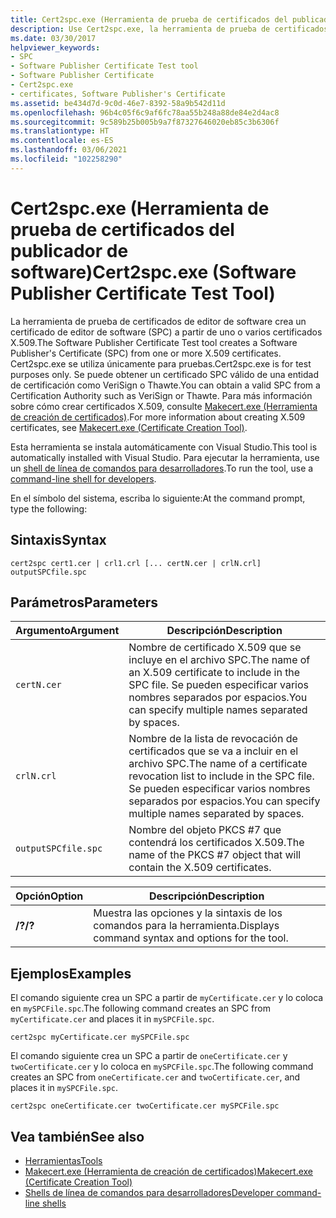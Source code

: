 ```yaml
---
title: Cert2spc.exe (Herramienta de prueba de certificados del publicador de software)
description: Use Cert2spc.exe, la herramienta de prueba de certificados del publicador de software. Esta herramienta crea un certificado de publicador de software (SPC) a partir de uno o varios certificados X.509.
ms.date: 03/30/2017
helpviewer_keywords:
- SPC
- Software Publisher Certificate Test tool
- Software Publisher Certificate
- Cert2spc.exe
- certificates, Software Publisher's Certificate
ms.assetid: be434d7d-9c0d-46e7-8392-58a9b542d11d
ms.openlocfilehash: 96b4c05f6c9af6fc78aa55b248a88de84e2d4ac8
ms.sourcegitcommit: 9c589b25b005b9a7f87327646020eb85c3b6306f
ms.translationtype: HT
ms.contentlocale: es-ES
ms.lasthandoff: 03/06/2021
ms.locfileid: "102258290"
---
```

# <a name="cert2spcexe-software-publisher-certificate-test-tool"></a><span data-ttu-id="408a4-104">Cert2spc.exe (Herramienta de prueba de certificados del publicador de software)</span><span class="sxs-lookup"><span data-stu-id="408a4-104">Cert2spc.exe (Software Publisher Certificate Test Tool)</span></span>

<span data-ttu-id="408a4-105">La herramienta de prueba de certificados de editor de software crea un certificado de editor de software (SPC) a partir de uno o varios certificados X.509.</span><span class="sxs-lookup"><span data-stu-id="408a4-105">The Software Publisher Certificate Test tool creates a Software Publisher's Certificate (SPC) from one or more X.509 certificates.</span></span> <span data-ttu-id="408a4-106">Cert2spc.exe se utiliza únicamente para pruebas.</span><span class="sxs-lookup"><span data-stu-id="408a4-106">Cert2spc.exe is for test purposes only.</span></span> <span data-ttu-id="408a4-107">Se puede obtener un certificado SPC válido de una entidad de certificación como VeriSign o Thawte.</span><span class="sxs-lookup"><span data-stu-id="408a4-107">You can obtain a valid SPC from a Certification Authority such as VeriSign or Thawte.</span></span> <span data-ttu-id="408a4-108">Para más información sobre cómo crear certificados X.509, consulte [Makecert.exe (Herramienta de creación de certificados)](/windows/desktop/SecCrypto/makecert).</span><span class="sxs-lookup"><span data-stu-id="408a4-108">For more information about creating X.509 certificates, see [Makecert.exe (Certificate Creation Tool)](/windows/desktop/SecCrypto/makecert).</span></span>  
  
 <span data-ttu-id="408a4-109">Esta herramienta se instala automáticamente con Visual Studio.</span><span class="sxs-lookup"><span data-stu-id="408a4-109">This tool is automatically installed with Visual Studio.</span></span> <span data-ttu-id="408a4-110">Para ejecutar la herramienta, use un [shell de línea de comandos para desarrolladores](/visualstudio/ide/reference/command-prompt-powershell).</span><span class="sxs-lookup"><span data-stu-id="408a4-110">To run the tool, use a [command-line shell for developers](/visualstudio/ide/reference/command-prompt-powershell).</span></span>  
  
 <span data-ttu-id="408a4-111">En el símbolo del sistema, escriba lo siguiente:</span><span class="sxs-lookup"><span data-stu-id="408a4-111">At the command prompt, type the following:</span></span>  
  
## <a name="syntax"></a><span data-ttu-id="408a4-112">Sintaxis</span><span class="sxs-lookup"><span data-stu-id="408a4-112">Syntax</span></span>  
  
```console  
cert2spc cert1.cer | crl1.crl [... certN.cer | crlN.crl] outputSPCfile.spc  
```  
  
## <a name="parameters"></a><span data-ttu-id="408a4-113">Parámetros</span><span class="sxs-lookup"><span data-stu-id="408a4-113">Parameters</span></span>  
  
|<span data-ttu-id="408a4-114">Argumento</span><span class="sxs-lookup"><span data-stu-id="408a4-114">Argument</span></span>|<span data-ttu-id="408a4-115">Descripción</span><span class="sxs-lookup"><span data-stu-id="408a4-115">Description</span></span>|  
|--------------|-----------------|  
|`certN.cer`|<span data-ttu-id="408a4-116">Nombre de certificado X.509 que se incluye en el archivo SPC.</span><span class="sxs-lookup"><span data-stu-id="408a4-116">The name of an X.509 certificate to include in the SPC file.</span></span> <span data-ttu-id="408a4-117">Se pueden especificar varios nombres separados por espacios.</span><span class="sxs-lookup"><span data-stu-id="408a4-117">You can specify multiple names separated by spaces.</span></span>|  
|`crlN.crl`|<span data-ttu-id="408a4-118">Nombre de la lista de revocación de certificados que se va a incluir en el archivo SPC.</span><span class="sxs-lookup"><span data-stu-id="408a4-118">The name of a certificate revocation list to include in the SPC file.</span></span> <span data-ttu-id="408a4-119">Se pueden especificar varios nombres separados por espacios.</span><span class="sxs-lookup"><span data-stu-id="408a4-119">You can specify multiple names separated by spaces.</span></span>|  
|`outputSPCfile.spc`|<span data-ttu-id="408a4-120">Nombre del objeto PKCS #7 que contendrá los certificados X.509.</span><span class="sxs-lookup"><span data-stu-id="408a4-120">The name of the PKCS #7 object that will contain the X.509 certificates.</span></span>|  
  
|<span data-ttu-id="408a4-121">Opción</span><span class="sxs-lookup"><span data-stu-id="408a4-121">Option</span></span>|<span data-ttu-id="408a4-122">Descripción</span><span class="sxs-lookup"><span data-stu-id="408a4-122">Description</span></span>|  
|------------|-----------------|  
|<span data-ttu-id="408a4-123">**/?**</span><span class="sxs-lookup"><span data-stu-id="408a4-123">**/?**</span></span>|<span data-ttu-id="408a4-124">Muestra las opciones y la sintaxis de los comandos para la herramienta.</span><span class="sxs-lookup"><span data-stu-id="408a4-124">Displays command syntax and options for the tool.</span></span>|  
  
## <a name="examples"></a><span data-ttu-id="408a4-125">Ejemplos</span><span class="sxs-lookup"><span data-stu-id="408a4-125">Examples</span></span>  

 <span data-ttu-id="408a4-126">El comando siguiente crea un SPC a partir de `myCertificate.cer` y lo coloca en `mySPCFile.spc`.</span><span class="sxs-lookup"><span data-stu-id="408a4-126">The following command creates an SPC from `myCertificate.cer` and places it in `mySPCFile.spc`.</span></span>  
  
```console
cert2spc myCertificate.cer mySPCFile.spc  
```  
  
 <span data-ttu-id="408a4-127">El comando siguiente crea un SPC a partir de `oneCertificate.cer` y `twoCertificate.cer` y lo coloca en `mySPCFile.spc`.</span><span class="sxs-lookup"><span data-stu-id="408a4-127">The following command creates an SPC from `oneCertificate.cer` and `twoCertificate.cer`, and places it in `mySPCFile.spc`.</span></span>  
  
```console
cert2spc oneCertificate.cer twoCertificate.cer mySPCFile.spc  
```  
  
## <a name="see-also"></a><span data-ttu-id="408a4-128">Vea también</span><span class="sxs-lookup"><span data-stu-id="408a4-128">See also</span></span>

- [<span data-ttu-id="408a4-129">Herramientas</span><span class="sxs-lookup"><span data-stu-id="408a4-129">Tools</span></span>](index.md)
- [<span data-ttu-id="408a4-130">Makecert.exe (Herramienta de creación de certificados)</span><span class="sxs-lookup"><span data-stu-id="408a4-130">Makecert.exe (Certificate Creation Tool)</span></span>](/windows/desktop/SecCrypto/makecert)
- [<span data-ttu-id="408a4-131">Shells de línea de comandos para desarrolladores</span><span class="sxs-lookup"><span data-stu-id="408a4-131">Developer command-line shells</span></span>](/visualstudio/ide/reference/command-prompt-powershell)

